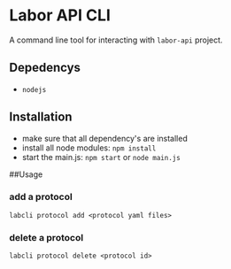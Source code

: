 # Labor API CLI
A command line tool for interacting with `labor-api` project.

## Depedencys
- `nodejs`

## Installation
- make sure that all dependency's are installed
- install all node modules: `npm install`
- start the main.js: `npm start` or `node main.js`

##Usage
### add a protocol
`labcli protocol add <protocol yaml files>`
### delete a protocol
`labcli protocol delete <protocol id>`

